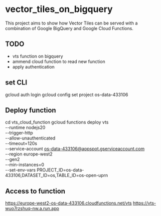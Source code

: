 # vector_tiles_on_bigquery

This project aims to show how Vector Tiles can be served with a combination of Google BigQuery and Google Cloud Functions.

## TODO
- vts function on bigquery
- ammend cloud function to read new function
- apply authentication

## set CLI
gcloud auth login
gcloud config set project os-data-433106

## Deploy function
cd vts_cloud_function
gcloud functions deploy vts \
  --runtime nodejs20 \
  --trigger-http \
  --allow-unauthenticated \
  --timeout=120s \
  --service-account os-data-433106@appspot.gserviceaccount.com \
  --region europe-west2 \
  --gen2 \
  --min-instances=0 \
  --set-env-vars PROJECT_ID=os-data-433106,DATASET_ID=os,TABLE_ID=os-open-uprn

## Access to function
https://europe-west2-os-data-433106.cloudfunctions.net/vts
https://vts-wuo7rzshuq-nw.a.run.app